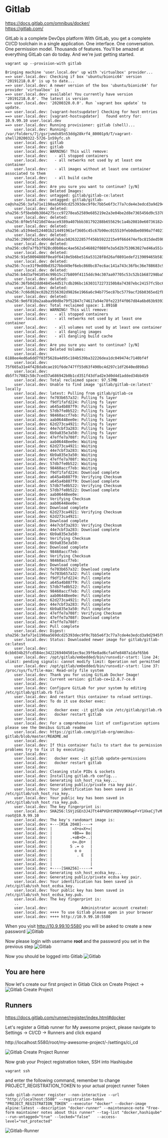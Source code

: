 # Gitlab
https://docs.gitlab.com/omnibus/docker/ <br />
https://gitlab.com/ <br />

GitLab is a complete DevOps platform
With GitLab, you get a complete CI/CD toolchain in a single application. One interface. One conversation. One permission model. Thousands of features. You'll be amazed at everything GitLab can do today. And we're just getting started.

`vagrant up --provision-with gitlab`
```
Bringing machine 'user.local.dev' up with 'virtualbox' provider...
==> user.local.dev: Checking if box 'ubuntu/bionic64' version '20191218.0.0' is up to date...
==> user.local.dev: A newer version of the box 'ubuntu/bionic64' for provider 'virtualbox' is
==> user.local.dev: available! You currently have version '20191218.0.0'. The latest is version
==> user.local.dev: '20200320.0.0'. Run `vagrant box update` to update.
==> user.local.dev: [vagrant-hostsupdater] Checking for host entries
==> user.local.dev: [vagrant-hostsupdater]   found entry for: 10.9.99.10 user.local.dev
==> user.local.dev: Running provisioner: gitlab (shell)...
    user.local.dev: Running: /var/folders/7j/gsrjvmds05n53ddg28krf4_80001p9/T/vagrant-shell20200322-5726-1n59yfc.sh
    user.local.dev: gitlab
    user.local.dev: gitlab
    user.local.dev: WARNING! This will remove:
    user.local.dev:   - all stopped containers
    user.local.dev:   - all networks not used by at least one container
    user.local.dev:   - all images without at least one container associated to them
    user.local.dev:   - all build cache
    user.local.dev:
    user.local.dev: Are you sure you want to continue? [y/N]
    user.local.dev: Deleted Images:
    user.local.dev: untagged: gitlab/gitlab-ce:latest
    user.local.dev: untagged: gitlab/gitlab-ce@sha256:3afa71e1190aa569dcd25393dec9f0c7bb5e6f3c77a7cde4e3edcd3a9d2945f9
    user.local.dev: deleted: sha256:5f5beb0b3864275ccc97278ea52589e685219e2a3e04be2d8e7365456d9c5378
    user.local.dev: deleted: sha256:8f0e5f4210d74eace9389a407bbb381792288b655629c1a4b20810e607361824
    user.local.dev: deleted: sha256:a5194ed124401b214491961ef3605c45c67b90ec015519feb0dbe0890a7f4021
    user.local.dev: deleted: sha256:290dfa15c40d4a67abacb026322857f456b5922215e9f66d474efbc815ded598
    user.local.dev: deleted: sha256:c0d7a7fb3f928cd0b06ac4ae562a546882f088fe3a5d2b753063027ed46a551c
    user.local.dev: deleted: sha256:91e50094808f0ea9f6410e5b6be516a53128f8d26af0891edef213909465b583
    user.local.dev: deleted: sha256:7cce31f9e80bd3527bbd49ef6ebc860bc87ec6ac141a743c36fbc36e788683c9
    user.local.dev: deleted: sha256:b4d3af941054c99b15c27b809f4115ddc94c307aa97705c53c52b1b687298ba5
    user.local.dev: deleted: sha256:36fb0d2dd04845e4d517cdb206bc16303172273150b8a74387ebc24157fc5bc6
    user.local.dev: deleted: sha256:7c66d02ec02b23556302d9826e1966a6c94b775ec87bc5779acf26b0365ed2fb
    user.local.dev: deleted: sha256:9e6f810a2aabaa90d8e79f52847c74617a94e78fe223f4f067d84a6bd63b9393
    user.local.dev: Total reclaimed space: 1.891GB
    user.local.dev: WARNING! This will remove:
    user.local.dev:   - all stopped containers
    user.local.dev:   - all networks not used by at least one container
    user.local.dev:   - all volumes not used by at least one container
    user.local.dev:   - all dangling images
    user.local.dev:   - all dangling build cache
    user.local.dev:
    user.local.dev: Are you sure you want to continue? [y/N]
    user.local.dev: Deleted Volumes:
    user.local.dev: 6188ee4ed6a6dd7f03f5628a4d95c184b539ba32226dea1dc049474c7140bf4f
    user.local.dev: 75f665a31e4f428da8cae191f6de747ff55d63f490bc4d297c1df2640ed898a5
    user.local.dev: db5f7c7082c58c7ced37a686942b0b1cd351f43dfad2e3d0d4d1added34bb459
    user.local.dev: Total reclaimed space: 97.57MB
    user.local.dev: Unable to find image 'gitlab/gitlab-ce:latest' locally
    user.local.dev: latest: Pulling from gitlab/gitlab-ce
    user.local.dev: fe703b657a32: Pulling fs layer
    user.local.dev: f9df1fafd224: Pulling fs layer
    user.local.dev: a645a4b887f9: Pulling fs layer
    user.local.dev: 57db7fe0b522: Pulling fs layer
    user.local.dev: 98460accf7eb: Pulling fs layer
    user.local.dev: aab06448ee0e: Pulling fs layer
    user.local.dev: 62d273ca4921: Pulling fs layer
    user.local.dev: 44e7cbf3a283: Pulling fs layer
    user.local.dev: 6b9a835e3a50: Pulling fs layer
    user.local.dev: 47effe7a708f: Pulling fs layer
    user.local.dev: aab06448ee0e: Waiting
    user.local.dev: 62d273ca4921: Waiting
    user.local.dev: 44e7cbf3a283: Waiting
    user.local.dev: 6b9a835e3a50: Waiting
    user.local.dev: 47effe7a708f: Waiting
    user.local.dev: 57db7fe0b522: Waiting
    user.local.dev: 98460accf7eb: Waiting
    user.local.dev: f9df1fafd224: Download complete
    user.local.dev: a645a4b887f9: Verifying Checksum
    user.local.dev: a645a4b887f9: Download complete
    user.local.dev: 57db7fe0b522: Verifying Checksum
    user.local.dev: 57db7fe0b522: Download complete
    user.local.dev: aab06448ee0e:
    user.local.dev: Verifying Checksum
    user.local.dev: aab06448ee0e:
    user.local.dev: Download complete
    user.local.dev: 62d273ca4921: Verifying Checksum
    user.local.dev: 62d273ca4921:
    user.local.dev: Download complete
    user.local.dev: 44e7cbf3a283: Verifying Checksum
    user.local.dev: 44e7cbf3a283: Download complete
    user.local.dev: 6b9a835e3a50:
    user.local.dev: Verifying Checksum
    user.local.dev: 6b9a835e3a50:
    user.local.dev: Download complete
    user.local.dev: 98460accf7eb:
    user.local.dev: Verifying Checksum
    user.local.dev: 98460accf7eb:
    user.local.dev: Download complete
    user.local.dev: fe703b657a32: Download complete
    user.local.dev: fe703b657a32: Pull complete
    user.local.dev: f9df1fafd224: Pull complete
    user.local.dev: a645a4b887f9: Pull complete
    user.local.dev: 57db7fe0b522: Pull complete
    user.local.dev: 98460accf7eb: Pull complete
    user.local.dev: aab06448ee0e: Pull complete
    user.local.dev: 62d273ca4921: Pull complete
    user.local.dev: 44e7cbf3a283: Pull complete
    user.local.dev: 6b9a835e3a50: Pull complete
    user.local.dev: 47effe7a708f: Verifying Checksum
    user.local.dev: 47effe7a708f: Download complete
    user.local.dev: 47effe7a708f:
    user.local.dev: Pull complete
    user.local.dev: Digest: sha256:3afa71e1190aa569dcd25393dec9f0c7bb5e6f3c77a7cde4e3edcd3a9d2945f9
    user.local.dev: Status: Downloaded newer image for gitlab/gitlab-ce:latest
    user.local.dev: 6cbb034b25fcd584ec3422269404501ec9ac39f6e8ad6cfa4fe8407a1daf65b6
    user.local.dev: /opt/gitlab/embedded/bin/runsvdir-start: line 24: ulimit: pending signals: cannot modify limit: Operation not permitted
    user.local.dev: /opt/gitlab/embedded/bin/runsvdir-start: line 37: /proc/sys/fs/file-max: Read-only file system
    user.local.dev: Thank you for using GitLab Docker Image!
    user.local.dev: Current version: gitlab-ce=12.8.7-ce.0
    user.local.dev:
    user.local.dev: Configure GitLab for your system by editing /etc/gitlab/gitlab.rb file
    user.local.dev: And restart this container to reload settings.
    user.local.dev: To do it use docker exec:
    user.local.dev:
    user.local.dev:   docker exec -it gitlab vim /etc/gitlab/gitlab.rb
    user.local.dev:   docker restart gitlab
    user.local.dev:
    user.local.dev: For a comprehensive list of configuration options please see the Omnibus GitLab readme
    user.local.dev: https://gitlab.com/gitlab-org/omnibus-gitlab/blob/master/README.md
    user.local.dev:
    user.local.dev: If this container fails to start due to permission problems try to fix it by executing:
    user.local.dev:
    user.local.dev:   docker exec -it gitlab update-permissions
    user.local.dev:   docker restart gitlab
    user.local.dev:
    user.local.dev: Cleaning stale PIDs & sockets
    user.local.dev: Installing gitlab.rb config...
    user.local.dev: Generating ssh_host_rsa_key...
    user.local.dev: Generating public/private rsa key pair.
    user.local.dev: Your identification has been saved in /etc/gitlab/ssh_host_rsa_key.
    user.local.dev: Your public key has been saved in /etc/gitlab/ssh_host_rsa_key.pub.
    user.local.dev: The key fingerprint is:
    user.local.dev: SHA256:lSVjzGEn3J4JTt44PVGhtVKDVU9KKwpF+Y1XkeCjTvM root@10.9.99.10
    user.local.dev: The key's randomart image is:
    user.local.dev: +---[RSA 2048]----+
    user.local.dev: |         =X+o=X+=|
    user.local.dev: |         +BB== Bo|
    user.local.dev: |        .+oB+O+..|
    user.local.dev: |         o=.@o+  |
    user.local.dev: |        S .= o   |
    user.local.dev: |          o o    |
    user.local.dev: |           . E   |
    user.local.dev: |                 |
    user.local.dev: |                 |
    user.local.dev: +----[SHA256]-----+
    user.local.dev: Generating ssh_host_ecdsa_key...
    user.local.dev: Generating public/private ecdsa key pair.
    user.local.dev: Your identification has been saved in /etc/gitlab/ssh_host_ecdsa_key.
    user.local.dev: Your public key has been saved in /etc/gitlab/ssh_host_ecdsa_key.pub.
    user.local.dev: The key fingerprint is:
    ..
    user.local.dev:               Administrator account created:
    user.local.dev: ++++ To use Gitlab please open in your browser
    user.local.dev: ++++ http://10.9.99.10:5580
```
When you visit http://10.9.99.10:5580 you will be asked to create a new password
![Gitlab](images/gitlab-create-root-password.png?raw=true "Gitlab")

Now please login with username __root__ and the password you set in the previous step
![Gitlab](images/gitlab-login-root-password.png?raw=true "Gitlab")

Now you should be logged into Gitlab
![Gitlab](images/gitlab-first-login.png?raw=true "Gitlab")

## You are here

Now let's create our first project in Gitlab
Click on Create Project -> 
![Gitlab Create Project](images/gitlab-create-project.png?raw=true "Gitlab Create Projetc")

## Runners
https://docs.gitlab.com/runner/register/index.html#docker

Let's register a Gitlab runner for My awesome project, please navigate to Settings -> CI/CD -> Runners and click expand

http://localhost:5580/root/my-awesome-project/-/settings/ci_cd

![Gitlab Create Project Runner](images/gitlab-my-awesome-project-cicd-runners.png?raw=true "Gitlab Create Project Runner")

Now grab your Project registration token, SSH into Hashiqube

`vagrant ssh`

and enter the following command, remember to change PROJECT_REGISTRATION_TOKEN to your actual project runner Token

```
sudo gitlab-runner register --non-interactive --url "http://localhost:5580" --registration-token "PROJECT_REGISTRATION_TOKEN" --executor "docker" --docker-image alpine:latest --description "docker-runner" --maintenance-note "Free-form maintainer notes about this runner" --tag-list "docker,hashiqube" --run-untagged="true" --locked="false"   --access-level="not_protected"
```

![Gitlab-Runner](images/gitlab-runner.png?raw=true "Gitlab-Runner")
